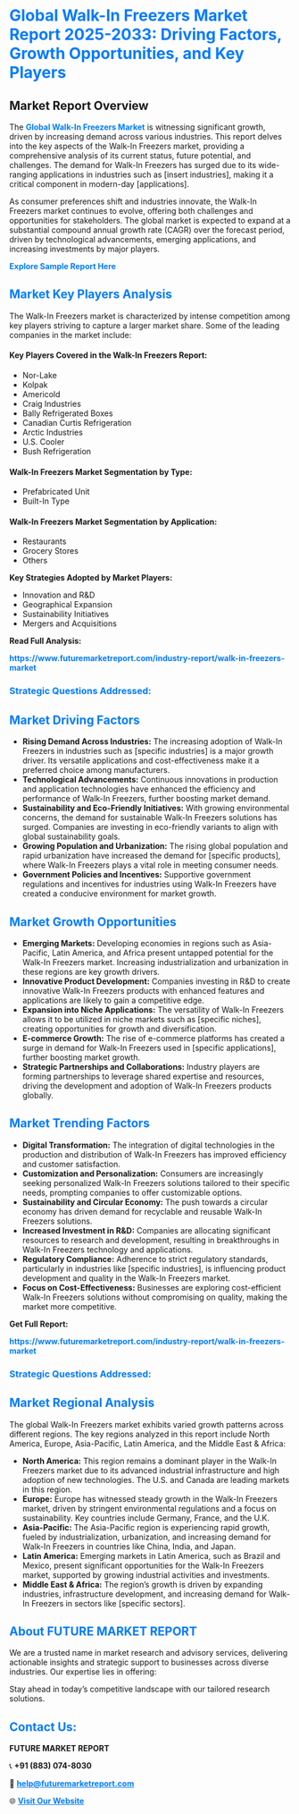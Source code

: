<h1 style="color: #007BFF;">Global Walk-In Freezers Market Report 2025-2033: Driving Factors, Growth Opportunities, and Key Players</h1>

<section id="overview">
<h2>Market Report Overview</h2>
<p>The <a href="https://www.futuremarketreport.com/industry-report/walk-in-freezers-market" style="color: #007BFF; text-decoration: none;"><strong>Global Walk-In Freezers Market</strong></a> is witnessing significant growth, driven by increasing demand across various industries. This report delves into the key aspects of the Walk-In Freezers market, providing a comprehensive analysis of its current status, future potential, and challenges. The demand for Walk-In Freezers has surged due to its wide-ranging applications in industries such as [insert industries], making it a critical component in modern-day [applications].</p>
<p>As consumer preferences shift and industries innovate, the Walk-In Freezers market continues to evolve, offering both challenges and opportunities for stakeholders. The global market is expected to expand at a substantial compound annual growth rate (CAGR) over the forecast period, driven by technological advancements, emerging applications, and increasing investments by major players.</p>
</section>

<section id="overview">
<p><a href="https://www.futuremarketreport.com/request-sample/reportId=91166" style="color: #007BFF; text-decoration: none;"><strong>Explore Sample Report Here</strong></a></p>
</section>

<section id="key-players">
<h2 style="color: #007BFF;">Market Key Players Analysis</h2>
<p>The Walk-In Freezers market is characterized by intense competition among key players striving to capture a larger market share. Some of the leading companies in the market include:</p>
<h4>Key Players Covered in the Walk-In Freezers Report:</h4>
<ul><li>Nor-Lake</li><li>Kolpak</li><li>Americold</li><li>Craig Industries</li><li>Bally Refrigerated Boxes</li><li>Canadian Curtis Refrigeration</li><li>Arctic Industries</li><li>U.S. Cooler</li><li>Bush Refrigeration</li></ul>
<h4>Walk-In Freezers Market Segmentation by Type:</h4>
<ul><li>Prefabricated Unit</li><li>Built-In Type</li></ul>

<h4>Walk-In Freezers Market Segmentation by Application:</h4>
<ul><li>Restaurants</li><li>Grocery Stores</li><li>Others</li></ul>
<p><strong>Key Strategies Adopted by Market Players:</strong></p>
<ul>
<li>Innovation and R&D</li>
<li>Geographical Expansion</li>
<li>Sustainability Initiatives</li>
<li>Mergers and Acquisitions</li>
</ul>
</section>

<section>
<p><strong>Read Full Analysis: </strong></p><a href="https://www.futuremarketreport.com/industry-report/walk-in-freezers-market" style="color: #007BFF; text-decoration: none;"><strong>https://www.futuremarketreport.com/industry-report/walk-in-freezers-market</strong></a>
<h3 style="color: #007BFF;">Strategic Questions Addressed:</h3>
</section>

<section id="driving-factors">
<h2 style="color: #007BFF;">Market Driving Factors</h2>
<ul>
<li><strong>Rising Demand Across Industries:</strong> The increasing adoption of Walk-In Freezers in industries such as [specific industries] is a major growth driver. Its versatile applications and cost-effectiveness make it a preferred choice among manufacturers.</li>
<li><strong>Technological Advancements:</strong> Continuous innovations in production and application technologies have enhanced the efficiency and performance of Walk-In Freezers, further boosting market demand.</li>
<li><strong>Sustainability and Eco-Friendly Initiatives:</strong> With growing environmental concerns, the demand for sustainable Walk-In Freezers solutions has surged. Companies are investing in eco-friendly variants to align with global sustainability goals.</li>
<li><strong>Growing Population and Urbanization:</strong> The rising global population and rapid urbanization have increased the demand for [specific products], where Walk-In Freezers plays a vital role in meeting consumer needs.</li>
<li><strong>Government Policies and Incentives:</strong> Supportive government regulations and incentives for industries using Walk-In Freezers have created a conducive environment for market growth.</li>
</ul>
</section>

<section id="growth-opportunities">
<h2 style="color: #007BFF;">Market Growth Opportunities</h2>
<ul>
<li><strong>Emerging Markets:</strong> Developing economies in regions such as Asia-Pacific, Latin America, and Africa present untapped potential for the Walk-In Freezers market. Increasing industrialization and urbanization in these regions are key growth drivers.</li>
<li><strong>Innovative Product Development:</strong> Companies investing in R&D to create innovative Walk-In Freezers products with enhanced features and applications are likely to gain a competitive edge.</li>
<li><strong>Expansion into Niche Applications:</strong> The versatility of Walk-In Freezers allows it to be utilized in niche markets such as [specific niches], creating opportunities for growth and diversification.</li>
<li><strong>E-commerce Growth:</strong> The rise of e-commerce platforms has created a surge in demand for Walk-In Freezers used in [specific applications], further boosting market growth.</li>
<li><strong>Strategic Partnerships and Collaborations:</strong> Industry players are forming partnerships to leverage shared expertise and resources, driving the development and adoption of Walk-In Freezers products globally.</li>
</ul>
</section>

<section id="trending-factors">
<h2 style="color: #007BFF;">Market Trending Factors</h2>
<ul>
<li><strong>Digital Transformation:</strong> The integration of digital technologies in the production and distribution of Walk-In Freezers has improved efficiency and customer satisfaction.</li>
<li><strong>Customization and Personalization:</strong> Consumers are increasingly seeking personalized Walk-In Freezers solutions tailored to their specific needs, prompting companies to offer customizable options.</li>
<li><strong>Sustainability and Circular Economy:</strong> The push towards a circular economy has driven demand for recyclable and reusable Walk-In Freezers solutions.</li>
<li><strong>Increased Investment in R&D:</strong> Companies are allocating significant resources to research and development, resulting in breakthroughs in Walk-In Freezers technology and applications.</li>
<li><strong>Regulatory Compliance:</strong> Adherence to strict regulatory standards, particularly in industries like [specific industries], is influencing product development and quality in the Walk-In Freezers market.</li>
<li><strong>Focus on Cost-Effectiveness:</strong> Businesses are exploring cost-efficient Walk-In Freezers solutions without compromising on quality, making the market more competitive.</li>
</ul>
</section>

<section>
<p><strong>Get Full Report: </strong></p><a href="https://www.futuremarketreport.com/industry-report/walk-in-freezers-market" style="color: #007BFF; text-decoration: none;"><strong>https://www.futuremarketreport.com/industry-report/walk-in-freezers-market</strong></a>
<h3 style="color: #007BFF;">Strategic Questions Addressed:</h3>
</section>


<section id="regional-analysis">
<h2 style="color: #007BFF;">Market Regional Analysis</h2>
<p>The global Walk-In Freezers market exhibits varied growth patterns across different regions. The key regions analyzed in this report include North America, Europe, Asia-Pacific, Latin America, and the Middle East & Africa:</p>
<ul>
<li><strong>North America:</strong> This region remains a dominant player in the Walk-In Freezers market due to its advanced industrial infrastructure and high adoption of new technologies. The U.S. and Canada are leading markets in this region.</li>
<li><strong>Europe:</strong> Europe has witnessed steady growth in the Walk-In Freezers market, driven by stringent environmental regulations and a focus on sustainability. Key countries include Germany, France, and the U.K.</li>
<li><strong>Asia-Pacific:</strong> The Asia-Pacific region is experiencing rapid growth, fueled by industrialization, urbanization, and increasing demand for Walk-In Freezers in countries like China, India, and Japan.</li>
<li><strong>Latin America:</strong> Emerging markets in Latin America, such as Brazil and Mexico, present significant opportunities for the Walk-In Freezers market, supported by growing industrial activities and investments.</li>
<li><strong>Middle East & Africa:</strong> The region’s growth is driven by expanding industries, infrastructure development, and increasing demand for Walk-In Freezers in sectors like [specific sectors].</li>
</ul>
</section>

<footer>
<h2 style="color: #007BFF;">About FUTURE MARKET REPORT</h2>
<p>We are a trusted name in market research and advisory services, delivering actionable insights and strategic support to businesses across diverse industries. Our expertise lies in offering:</p>

<p>Stay ahead in today’s competitive landscape with our tailored research solutions.</p>

<h2 style="color: #007BFF;">Contact Us:</h2>
<p><strong>FUTURE MARKET REPORT</strong></p>
<p>📞 <strong>+91 (883) 074-8030</strong></p>
<p>📧 <strong><a href="mailto:help@futuremarketreport.com" style="color: #007BFF;">help@futuremarketreport.com</a></strong></p>
<p>🌐 <strong><a href="https://www.futuremarketreport.com/" style="color: #007BFF;">Visit Our Website</a></strong></p>
</footer>